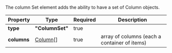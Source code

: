 The column Set element adds the ability to have a set of Column objects.

| Property | Type | Required | Description |
|---|---|---|---|
| **type**| **"ColumnSet"**| true |  |
| **columns** | [Column](#column)[] | true | array of columns (each a container of items)  |
